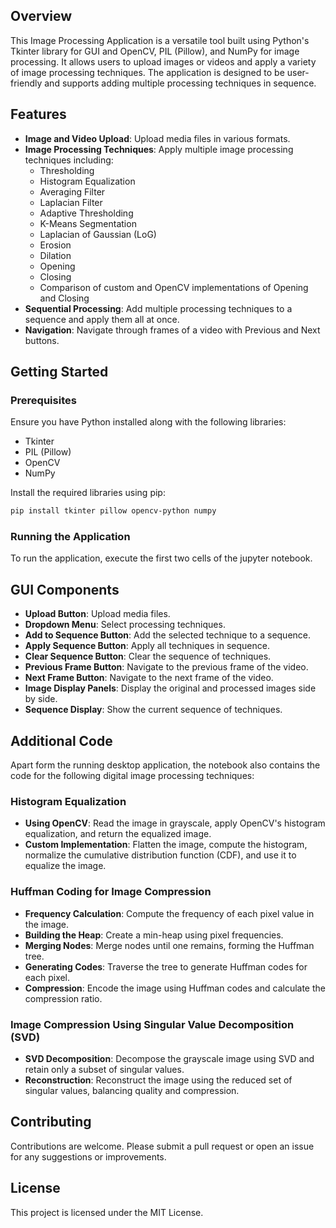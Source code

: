 ## Overview

This Image Processing Application is a versatile tool built using Python's Tkinter library for GUI and OpenCV, PIL (Pillow), and NumPy for image processing. It allows users to upload images or videos and apply a variety of image processing techniques. The application is designed to be user-friendly and supports adding multiple processing techniques in sequence.

## Features

- **Image and Video Upload**: Upload media files in various formats.
- **Image Processing Techniques**: Apply multiple image processing techniques including:
  - Thresholding
  - Histogram Equalization
  - Averaging Filter
  - Laplacian Filter
  - Adaptive Thresholding
  - K-Means Segmentation
  - Laplacian of Gaussian (LoG)
  - Erosion
  - Dilation
  - Opening
  - Closing
  - Comparison of custom and OpenCV implementations of Opening and Closing
- **Sequential Processing**: Add multiple processing techniques to a sequence and apply them all at once.
- **Navigation**: Navigate through frames of a video with Previous and Next buttons.

## Getting Started

### Prerequisites

Ensure you have Python installed along with the following libraries:

- Tkinter
- PIL (Pillow)
- OpenCV
- NumPy

Install the required libraries using pip:

```bash
pip install tkinter pillow opencv-python numpy
```

### Running the Application

To run the application, execute the first two cells of the jupyter notebook.

## GUI Components

- **Upload Button**: Upload media files.
- **Dropdown Menu**: Select processing techniques.
- **Add to Sequence Button**: Add the selected technique to a sequence.
- **Apply Sequence Button**: Apply all techniques in sequence.
- **Clear Sequence Button**: Clear the sequence of techniques.
- **Previous Frame Button**: Navigate to the previous frame of the video.
- **Next Frame Button**: Navigate to the next frame of the video.
- **Image Display Panels**: Display the original and processed images side by side.
- **Sequence Display**: Show the current sequence of techniques.

## Additional Code

Apart form the running desktop application, the notebook also contains the code for the following digital image processing techniques:

### Histogram Equalization

- **Using OpenCV**: Read the image in grayscale, apply OpenCV's histogram equalization, and return the equalized image.
- **Custom Implementation**: Flatten the image, compute the histogram, normalize the cumulative distribution function (CDF), and use it to equalize the image.

### Huffman Coding for Image Compression

- **Frequency Calculation**: Compute the frequency of each pixel value in the image.
- **Building the Heap**: Create a min-heap using pixel frequencies.
- **Merging Nodes**: Merge nodes until one remains, forming the Huffman tree.
- **Generating Codes**: Traverse the tree to generate Huffman codes for each pixel.
- **Compression**: Encode the image using Huffman codes and calculate the compression ratio.

### Image Compression Using Singular Value Decomposition (SVD)

- **SVD Decomposition**: Decompose the grayscale image using SVD and retain only a subset of singular values.
- **Reconstruction**: Reconstruct the image using the reduced set of singular values, balancing quality and compression.

## Contributing

Contributions are welcome. Please submit a pull request or open an issue for any suggestions or improvements.

## License

This project is licensed under the MIT License.
